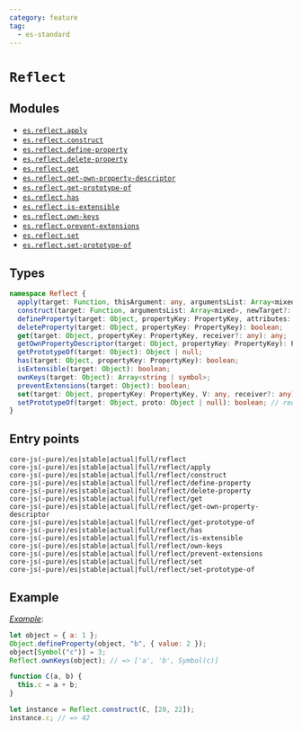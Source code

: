 ```yaml
---
category: feature
tag:
  - es-standard
---
```


# `Reflect`

## Modules

- [`es.reflect.apply`](https://github.com/zloirock/core-js/blob/master/packages/core-js/modules/es.reflect.apply.js)
- [`es.reflect.construct`](https://github.com/zloirock/core-js/blob/master/packages/core-js/modules/es.reflect.construct.js)
- [`es.reflect.define-property`](https://github.com/zloirock/core-js/blob/master/packages/core-js/modules/es.reflect.define-property.js)
- [`es.reflect.delete-property`](https://github.com/zloirock/core-js/blob/master/packages/core-js/modules/es.reflect.delete-property.js)
- [`es.reflect.get`](https://github.com/zloirock/core-js/blob/master/packages/core-js/modules/es.reflect.get.js)
- [`es.reflect.get-own-property-descriptor`](https://github.com/zloirock/core-js/blob/master/packages/core-js/modules/es.reflect.get-own-property-descriptor.js)
- [`es.reflect.get-prototype-of`](https://github.com/zloirock/core-js/blob/master/packages/core-js/modules/es.reflect.get-prototype-of.js)
- [`es.reflect.has`](https://github.com/zloirock/core-js/blob/master/packages/core-js/modules/es.reflect.has.js)
- [`es.reflect.is-extensible`](https://github.com/zloirock/core-js/blob/master/packages/core-js/modules/es.reflect.is-extensible.js)
- [`es.reflect.own-keys`](https://github.com/zloirock/core-js/blob/master/packages/core-js/modules/es.reflect.own-keys.js)
- [`es.reflect.prevent-extensions`](https://github.com/zloirock/core-js/blob/master/packages/core-js/modules/es.reflect.prevent-extensions.js)
- [`es.reflect.set`](https://github.com/zloirock/core-js/blob/master/packages/core-js/modules/es.reflect.set.js)
- [`es.reflect.set-prototype-of`](https://github.com/zloirock/core-js/blob/master/packages/core-js/modules/es.reflect.set-prototype-of.js)

## Types

```ts
namespace Reflect {
  apply(target: Function, thisArgument: any, argumentsList: Array<mixed>): any;
  construct(target: Function, argumentsList: Array<mixed>, newTarget?: Function): Object;
  defineProperty(target: Object, propertyKey: PropertyKey, attributes: PropertyDescriptor): boolean;
  deleteProperty(target: Object, propertyKey: PropertyKey): boolean;
  get(target: Object, propertyKey: PropertyKey, receiver?: any): any;
  getOwnPropertyDescriptor(target: Object, propertyKey: PropertyKey): PropertyDescriptor | void;
  getPrototypeOf(target: Object): Object | null;
  has(target: Object, propertyKey: PropertyKey): boolean;
  isExtensible(target: Object): boolean;
  ownKeys(target: Object): Array<string | symbol>;
  preventExtensions(target: Object): boolean;
  set(target: Object, propertyKey: PropertyKey, V: any, receiver?: any): boolean;
  setPrototypeOf(target: Object, proto: Object | null): boolean; // required __proto__ - IE11+
}
```

## Entry points

```
core-js(-pure)/es|stable|actual|full/reflect
core-js(-pure)/es|stable|actual|full/reflect/apply
core-js(-pure)/es|stable|actual|full/reflect/construct
core-js(-pure)/es|stable|actual|full/reflect/define-property
core-js(-pure)/es|stable|actual|full/reflect/delete-property
core-js(-pure)/es|stable|actual|full/reflect/get
core-js(-pure)/es|stable|actual|full/reflect/get-own-property-descriptor
core-js(-pure)/es|stable|actual|full/reflect/get-prototype-of
core-js(-pure)/es|stable|actual|full/reflect/has
core-js(-pure)/es|stable|actual|full/reflect/is-extensible
core-js(-pure)/es|stable|actual|full/reflect/own-keys
core-js(-pure)/es|stable|actual|full/reflect/prevent-extensions
core-js(-pure)/es|stable|actual|full/reflect/set
core-js(-pure)/es|stable|actual|full/reflect/set-prototype-of
```

## Example

[_Example_](https://goo.gl/gVT0cH):

```js
let object = { a: 1 };
Object.defineProperty(object, "b", { value: 2 });
object[Symbol("c")] = 3;
Reflect.ownKeys(object); // => ['a', 'b', Symbol(c)]

function C(a, b) {
  this.c = a + b;
}

let instance = Reflect.construct(C, [20, 22]);
instance.c; // => 42
```
